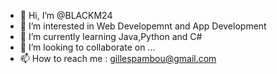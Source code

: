 - 👋 Hi, I’m @BLACKM24
- 👀 I’m interested in Web Developemnt and App Development
- 🌱 I’m currently learning Java,Python and C#
- 💞️ I’m looking to collaborate on ...
- 📫 How to reach me : gillespambou@gmail.com

<!---
BLACKM24/BLACKM24 is a ✨ special ✨ repository because its `README.md` (this file) appears on your GitHub profile.
You can click the Preview link to take a look at your changes.
--->
